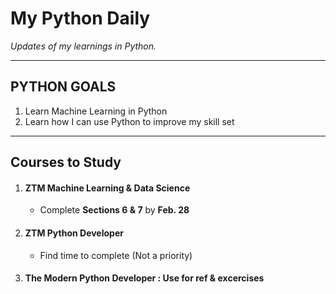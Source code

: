 My Python Daily
===
*Updates of my learnings in Python.*

---
PYTHON GOALS
---
  1. Learn Machine Learning in Python
  2. Learn how I can use Python to improve my skill set

---
Courses to Study
---

1. #### ZTM Machine Learning & Data Science
   - Complete **Sections 6 & 7** by **Feb. 28**
2. #### ZTM Python Developer
      - Find time to complete (Not a priority)
3. #### The Modern Python Developer : Use for ref & excercises

